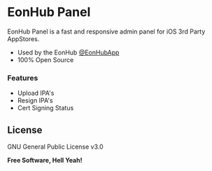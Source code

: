 # EonHub Panel

EonHub Panel is a fast and responsive admin panel for iOS 3rd Party AppStores.

  - Used by the EonHub [@EonHubApp]
  - 100% Open Source

### Features
* Upload IPA's
* Resign IPA's
* Cert Signing Status

License
----
GNU General Public License v3.0


**Free Software, Hell Yeah!**
   
[@0x06060606]: <https://twitter.com/0x06060606>
[@EonHubApp]: <https://twitter.com/EonHubApp>
